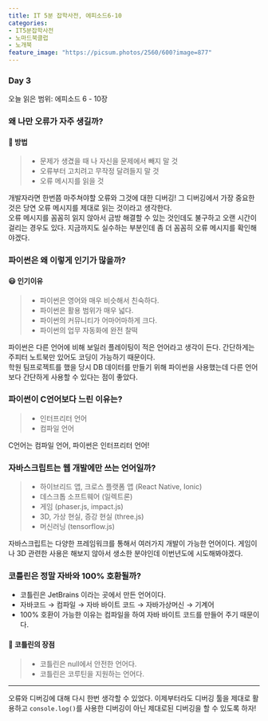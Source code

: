 ```yaml
---
title: IT 5분 잡학사전, 에피소드6-10
categories:
- IT5분잡학사전
- 노마드북클럽
- 노개북
feature_image: "https://picsum.photos/2560/600?image=877"
---
```

### Day 3
오늘 읽은 범위: 에피소드 6 - 10장

### 왜 나만 오류가 자주 생길까?

#### 💭 방법
> * 문제가 생겼을 때 나 자신을 문제에서 빼지 말 것
> * 오류부터 고치려고 무작정 달려들지 말 것
> * 오류 메시지를 읽을 것

개발자라면 한번쯤 마주쳐야할 오류와 그것에 대한 디버깅! 그 디버깅에서 가장 중요한 것은 당연 오류 메시지를 제대로 읽는 것이라고 생각한다. <br>
오류 메시지를 꼼꼼히 읽지 않아서 금방 해결할 수 있는 것인데도 불구하고 오랜 시간이 걸리는 경우도 있다. 지금까지도 실수하는 부분인데 좀 더 꼼꼼히 오류 메시지를 확인해야겠다.

### 파이썬은 왜 이렇게 인기가 많을까?

#### 😃 인기이유
> - 파이썬은 영어와 매우 비슷해서 친숙하다.
> - 파이썬은 활용 범위가 매우 넓다.
> - 파이썬의 커뮤니티가 어마어마하게 크다.
> - 파이썬의 업무 자동화에 완전 찰떡

파이썬은 다른 언어에 비해 보일러 플레이팅이 적은 언어라고 생각이 든다. 간단하게는 주피터 노트북만 있어도 코딩이 가능하기 때문이다. <br>
학원 팀프로젝트를 했을 당시 DB 데이터를 만들기 위해 파이썬을 사용했는데 다른 언어보다 간단하게 사용할 수 있다는 점이 좋았다.

### 파이썬이 C언어보다 느린 이유는? 

> - 인터프리터 언어
> - 컴파일 언어

C언어는 컴파일 언어, 파이썬은 인터프리터 언어!

### 자바스크립트는 웹 개발에만 쓰는 언어일까?

> - 하이브리드 앱, 크로스 플랫폼 앱 (React Native, Ionic)
> - 데스크톱 소프트웨어 (일렉트론)
> - 게임 (phaser.js, impact.js)
> - 3D, 가상 현실, 증강 현실 (three.js)
> - 머신러닝 (tensorflow.js)

자바스크립트는 다양한 프레임워크를 통해서 여러가지 개발이 가능한 언어이다. 게임이나 3D 관련한 사용은 해보지 않아서 생소한 분야인데 이번년도에 시도해봐야겠다.

### 코틀린은 정말 자바와 100% 호환될까?

- 코틀린은 JetBrains 이라는 곳에서 만든 언어이다.
- 자바코드 → 컴파일 → 자바 바이트 코드 → 자바가상머신 → 기계어
- 100% 호환이 가능한 이유는 컴파일을 하여 자바 바이트 코드를 만들어 주기 때문이다.

#### 🤨 코틀린의 장점

> - 코틀린은 null에서 안전한 언어다.
> - 코틀린은 코루틴을 지원하는 언어다.

---

오류와 디버깅에 대해 다시 한번 생각할 수 있었다. 이제부터라도 디버깅 툴을 제대로 활용하고 `console.log()`를 사용한 디버깅이 아닌 제대로된 디버깅을 할 수 있도록 하자!

